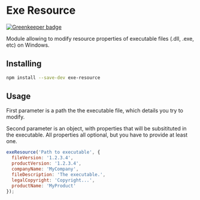 # Exe Resource

[![Greenkeeper badge](https://badges.greenkeeper.io/domderen/exe-resource.svg)](https://greenkeeper.io/)

Module allowing to modify resource properties of executable files (.dll, .exe, etc) on Windows.

## Installing

```sh
npm install --save-dev exe-resource
```

## Usage

First parameter is a path the the executable file, which details you try to modify.

Second parameter is an object, with properties that will be subsitituted in the executable. All properties all optional, but you have to provide at least one.

```javascript
exeResource('Path to executable', {
  fileVersion: '1.2.3.4',
  productVersion: '1.2.3.4',
  companyName: 'MyCompany',
  fileDescription: 'The executable.',
  legalCopyright: 'Copyright...',
  productName: 'MyProduct'
});
```
